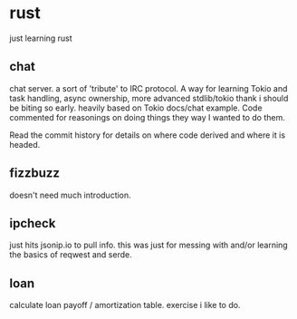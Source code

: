 # rust

just learning rust

## chat

chat server. a sort of 'tribute' to IRC protocol. A way for learning
Tokio and task handling, async ownership, more advanced stdlib/tokio
thank i should be biting so early. heavily based on Tokio docs/chat
example. Code commented for reasonings on doing things they way I
wanted to do them.

Read the commit history for details on where code derived and where
it is headed.

## fizzbuzz

doesn't need much introduction.

## ipcheck

just hits jsonip.io to pull info. this was just for messing with and/or
learning the basics of reqwest and serde.

## loan

calculate loan payoff / amortization table. exercise i like to do.
